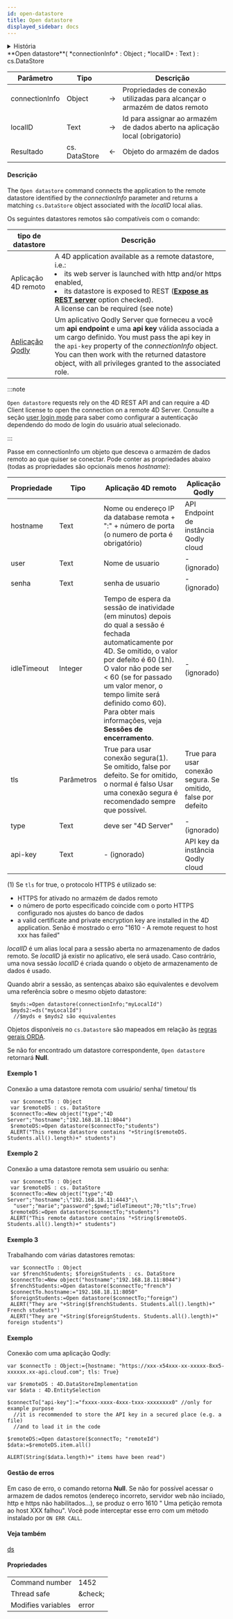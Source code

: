 ```yaml
---
id: open-datastore
title: Open datastore
displayed_sidebar: docs
---
```


<details><summary>História</summary>

| Release | Mudanças                             |
| ------- | ------------------------------------ |
| 20 R6   | Suporte ao acesso a instâncias Qodly |
| 20 R4   | Nova propriedade *passwordAlgorithm* |
| 18      | Adicionado                           |

</details>

<!--REF #_command_.Open datastore.Syntax-->**Open datastore**( *connectionInfo* : Object ; *localID* : Text ) : cs.DataStore<!-- END REF-->

<!--REF #_command_.Open datastore.Params-->

| Parâmetro      | Tipo                          |                             | Descrição                                                                                       |
| -------------- | ----------------------------- | --------------------------- | ----------------------------------------------------------------------------------------------- |
| connectionInfo | Object                        | &#8594; | Propriedades de conexão utilizadas para alcançar o armazém de datos remoto                      |
| localID        | Text                          | &#8594; | Id para assignar ao armazém de dados aberto na aplicação local (obrigatorio) |
| Resultado      | cs. DataStore | &#8592; | Objeto do armazém de dados                                                                      |

<!-- END REF-->

#### Descrição

The `Open datastore` command <!-- REF #_command_.Open datastore.Summary -->connects the application to the remote datastore identified by the *connectionInfo* parameter<!-- END REF --> and returns a matching `cs.DataStore` object associated with the *localID* local alias.

Os seguintes datastores remotos são compatíveis com o comando:

| tipo de datastore                                                    | Descrição                                                                                                                                                                                                                                                                                                                                                                                                   |
| -------------------------------------------------------------------- | ----------------------------------------------------------------------------------------------------------------------------------------------------------------------------------------------------------------------------------------------------------------------------------------------------------------------------------------------------------------------------------------------------------- |
| Aplicação 4D remoto                                                  | A 4D application available as a remote datastore, i.e.:<li>its web server is launched with http and/or https enabled,</li><li>its datastore is exposed to REST ([**Expose as REST server**](REST/configuration.md#starting-the-rest-server) option checked).</li>A license can be required (see note) |
| [Aplicação Qodly](https://developer.qodly.com/docs/cloud/getStarted) | Um aplicativo Qodly Server que forneceu a você um **api endpoint** e uma **api key** válida associada a um cargo definido. You must pass the api key in the `api-key` property of the *connectionInfo* object. You can then work with the returned datastore object, with all privileges granted to the associated role.                                    |

:::note

`Open datastore` requests rely on the 4D REST API and can require a 4D Client license to open the connection on a remote 4D Server. Consulte a seção [user login mode](../REST/authUsers.md#user-login-modes) para saber como configurar a autenticação dependendo do modo de login do usuário atual selecionado.

:::

Passe em connectionInfo um objeto que desceva o armazém de dados remoto ao que quiser se conectar. Pode conter as propriedades abaixo (todas as propriedades são opcionais menos *hostname*):

| Propriedade | Tipo       | Aplicação 4D remoto                                                                                                                                                                                                                                                                                                                                                                                                                                                          | Aplicação Qodly                                                              |
| ----------- | ---------- | ---------------------------------------------------------------------------------------------------------------------------------------------------------------------------------------------------------------------------------------------------------------------------------------------------------------------------------------------------------------------------------------------------------------------------------------------------------------------------- | ---------------------------------------------------------------------------- |
| hostname    | Text       | Nome ou endereço IP da database remota + ":" + número de porta (o numero de porta é obrigatório)                                                                                                                                                                                                                                                                                                                                          | API Endpoint de instância Qodly cloud                                        |
| user        | Text       | Nome de usuario                                                                                                                                                                                                                                                                                                                                                                                                                                                              | - (ignorado)                                              |
| senha       | Text       | senha de usuario                                                                                                                                                                                                                                                                                                                                                                                                                                                             | - (ignorado)                                              |
| idleTimeout | Integer    | Tempo de espera da sessão de inatividade (em minutos) depois do qual a sessão é fechada automaticamente por 4D. Se omitido, o valor por defeito é 60 (1h). O valor não pode ser < 60 (se for passado um valor menor, o tempo limite será definido como 60). Para obter mais informações, veja **Sessões de encerramento**. | - (ignorado)                                              |
| tls         | Parâmetros | True para usar conexão segura(1). Se omitido, false por defeito. Se for omitido, o normal é falso Usar uma conexão segura é recomendado sempre que possível.                                                                                                                                                                                                                                              | True para usar conexão segura. Se omitido, false por defeito |
| type        | Text       | deve ser "4D Server"                                                                                                                                                                                                                                                                                                                                                                                                                                                         | - (ignorado)                                              |
| api-key     | Text       | - (ignorado)                                                                                                                                                                                                                                                                                                                                                                                                                                              | API key da instância Qodly cloud                                             |

(1) Se `tls` for true, o protocolo HTTPS é utilizado se:

- HTTPS for ativado no armazém de dados remoto
- o número de porto especificado coincide com o porto HTTPS configurado nos ajustes do banco de dados
- a valid certificate and private encryption key are installed in the 4D application. Senão é mostrado o erro "1610 - A remote request to host xxx has failed"

*localID* é um alias local para a sessão aberta no armazenamento de dados remoto. Se *localID* já existir no aplicativo, ele será usado. Caso contrário, uma nova sessão *localID* é criada quando o objeto de armazenamento de dados é usado.

Quando abrir a sessão, as sentenças abaixo são equivalentes e devolvem uma referência sobre o mesmo objeto datastore:

```4d
 $myds:=Open datastore(connectionInfo;"myLocalId")
 $myds2:=ds("myLocalId")
  //$myds e $myds2 são equivalentes
```

Objetos disponíveis no `cs.Datastore` são mapeados em relação às [regras gerais ORDA](ORDA/dsMapping.md#general-rules).

Se não for encontrado um datastore correspondente, `Open datastore` retornará **Null**.

#### Exemplo 1

Conexão a uma datastore remota com usuário/ senha/ timetou/ tls

```4d
 var $connectTo : Object
 var $remoteDS : cs. DataStore
 $connectTo:=New object("type";"4D Server";"hostname";"192.168.18.11:8044")
 $remoteDS:=Open datastore($connectTo;"students")
 ALERT("This remote datastore contains "+String($remoteDS. Students.all().length)+" students")
```

#### Exemplo 2

Conexão a uma datastore remota sem usuário ou senha:

```4d
 var $connectTo : Object
 var $remoteDS : cs. DataStore
 $connectTo:=New object("type";"4D Server";"hostname";\"192.168.18.11:4443";\  
  "user";"marie";"password";$pwd;"idleTimeout";70;"tls";True)
 $remoteDS:=Open datastore($connectTo;"students")
 ALERT("This remote datastore contains "+String($remoteDS. Students.all().length)+" students")
```

#### Exemplo 3

Trabalhando com várias datastores remotas:

```4d
 var $connectTo : Object
 var $frenchStudents; $foreignStudents : cs. DataStore
 $connectTo:=New object("hostname";"192.168.18.11:8044")
 $frenchStudents:=Open datastore($connectTo;"french")
 $connectTo.hostname:="192.168.18.11:8050"
 $foreignStudents:=Open datastore($connectTo;"foreign")
 ALERT("They are "+String($frenchStudents. Students.all().length)+" French students")
 ALERT("They are "+String($foreignStudents. Students.all().length)+" foreign students")
```

#### Exemplo

Conexão com uma aplicação Qodly:

```4d
var $connectTo : Object:={hostname: "https://xxx-x54xxx-xx-xxxxx-8xx5-xxxxxx.xx-api.cloud.com"; tls: True}

var $remoteDS : 4D.DataStoreImplementation
var $data : 4D.EntitySelection

$connectTo["api-key"]:="fxxxx-xxxx-4xxx-txxx-xxxxxxxx0" //only for example purpose  
  //it is recommended to store the API key in a secured place (e.g. a file)
  //and to load it in the code

$remoteDS:=Open datastore($connectTo; "remoteId")
$data:=$remoteDS.item.all()

ALERT(String($data.length)+" items have been read")

```

#### Gestão de erros

Em caso de erro, o comando retorna **Null**. Se não for possível acessar o armazem de dados remotos (endereço incorreto, servidor web não inciiado, http e https não habilitados...), se produz o erro 1610 " Uma petição remota ao host XXX falhou". Você pode interceptar esse erro com um método instalado por `ON ERR CALL`.

#### Veja também

[ds](ds.md)

#### Propriedades

|                    |                                 |
| ------------------ | ------------------------------- |
| Command number     | 1452                            |
| Thread safe        | &amp;check; |
| Modifies variables | error                           |
